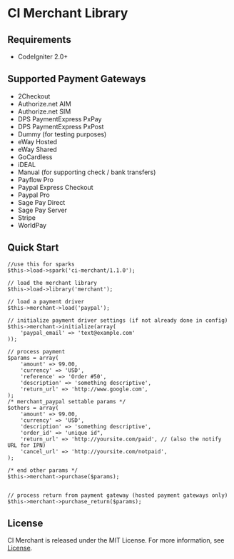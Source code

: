 # CI Merchant Library

## Requirements

 * CodeIgniter 2.0+

## Supported Payment Gateways

 * 2Checkout
 * Authorize.net AIM
 * Authorize.net SIM
 * DPS PaymentExpress PxPay
 * DPS PaymentExpress PxPost
 * Dummy (for testing purposes)
 * eWay Hosted
 * eWay Shared
 * GoCardless
 * iDEAL
 * Manual (for supporting check / bank transfers)
 * Payflow Pro
 * Paypal Express Checkout
 * Paypal Pro
 * Sage Pay Direct
 * Sage Pay Server
 * Stripe
 * WorldPay

## Quick Start

	//use this for sparks
	$this->load->spark('ci-merchant/1.1.0');

	// load the merchant library
	$this->load->library('merchant');

	// load a payment driver
	$this->merchant->load('paypal');

	// initialize payment driver settings (if not already done in config)
	$this->merchant->initialize(array(
		'paypal_email' => 'text@example.com'
	));

	// process payment
	$params = array(
		'amount' => 99.00,
		'currency' => 'USD',
		'reference' => 'Order #50',
		'description' => 'something descriptive', 
		'return_url' => 'http://www.google.com',
	);
	/* merchant_paypal settable params */
	$others = array(
		'amount' => 99.00,
		'currency' => 'USD',
		'description' => 'something descriptive',
		'order_id' => 'unique id",
		'return_url' => 'http://yoursite.com/paid', // (also the notify URL for IPN)
		'cancel_url' => 'http://yoursite.com/notpaid',
	);

	/* end other params */
	$this->merchant->purchase($params);


	// process return from payment gateway (hosted payment gateways only)
	$this->merchant->purchase_return($params);



## License

CI Merchant is released under the MIT License. For more information, see [License](https://github.com/expressodev/ci-merchant/blob/develop/LICENSE.md).
